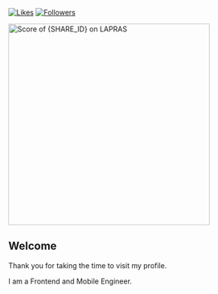 [![Likes](https://badgen.org/img/zenn/ryuu/likes?style=flat)](https://zenn.dev/ryuu)
[![Followers](https://badgen.org/img/zenn/ryuu/followers?style=flat)](https://zenn.dev/ryuu)

<!--START_SECTION:lapras-card-->
<p ><a href="https://lapras.com/public/RD1WZ5R" target="_blank" rel="noopener noreferrer"><img alt="Score of {SHARE_ID} on LAPRAS" src="https://lapras-card-generator.vercel.app/api/svg?e=3.68&b=2.85&i=3.07&b1=%23232323&b2=%236d6d6d&i1=%23212121&i2=%23818181&l=en" width="400" ></a></p>
<!--END_SECTION:lapras-card-->

## Welcome

Thank you for taking the time to visit my profile.

I am a Frontend and Mobile Engineer.
